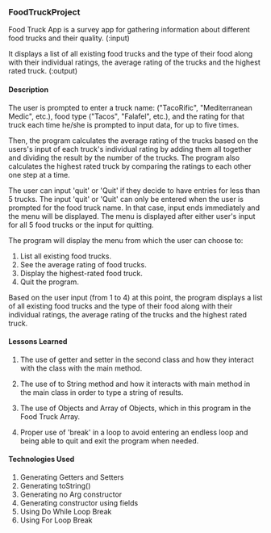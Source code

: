 ### FoodTruckProject

Food Truck App is a survey app for gathering information about different food trucks and their quality. (:input)

It displays a list of all existing food trucks and the type of their food along with their individual ratings, the average rating of the trucks and the highest rated truck. (:output)

#### Description

The user is prompted to enter a truck name: ("TacoRific", "Mediterranean Medic", etc.), food type ("Tacos", "Falafel", etc.), and the rating for that truck each time he/she is prompted to input data, for up to five times.

Then, the program calculates the average rating of the trucks based on the users's input of each truck's individual rating by adding them all together and dividing the result by the number of the trucks.
The program also calculates the highest rated truck by comparing the ratings to each other one step at a time.

The user can input 'quit' or 'Quit' if they decide to have entries for less than 5 trucks. The input 'quit' or 'Quit' can only be entered when the user is prompted for the food truck name.
In that case, input ends immediately and the menu will be displayed.
The menu is displayed after either user's input for all 5 food trucks or the input for quitting.

The program will display the menu from which the user can choose to:

1. List all existing food trucks.
2. See the average rating of food trucks.
3. Display the highest-rated food truck.
4. Quit the program.

Based on the user input (from 1 to 4) at this point, the program displays a list of all existing food trucks and the type of their food along with their individual ratings, the average rating of the trucks and the highest rated truck.

#### Lessons Learned

1. The use of getter and setter in the second class and how they interact with the class with the main method.

2. The use of to String method and how it interacts with main method in the main class in order to type a string of results.

3. The use of Objects and Array of Objects, which in this program in the Food Truck Array.

4. Proper use of 'break' in a loop to avoid entering an endless loop and being able to quit and exit the program when needed.


#### Technologies Used

1. Generating Getters and Setters
2. Generating toString()
3. Generating no Arg constructor
4. Generating constructor using fields
5. Using Do While Loop Break
6. Using For Loop Break

